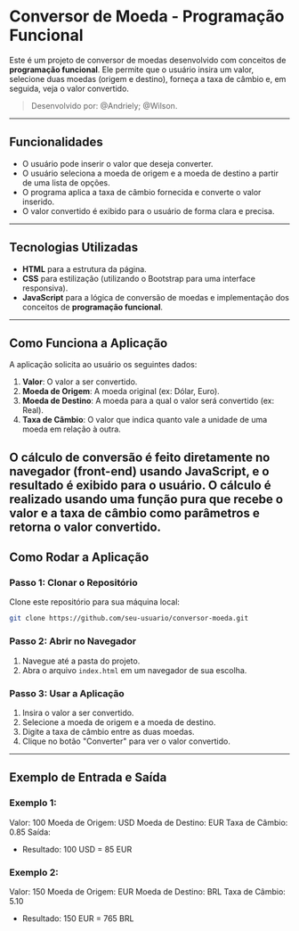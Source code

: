 # Conversor de Moeda - Programação Funcional

Este é um projeto de conversor de moedas desenvolvido com conceitos de **programação funcional**. Ele permite que o usuário insira um valor, selecione duas moedas (origem e destino), forneça a taxa de câmbio e, em seguida, veja o valor convertido.

> Desenvolvido por: @Andriely; @Wilson.
---

## Funcionalidades

- O usuário pode inserir o valor que deseja converter.
- O usuário seleciona a moeda de origem e a moeda de destino a partir de uma lista de opções.
- O programa aplica a taxa de câmbio fornecida e converte o valor inserido.
- O valor convertido é exibido para o usuário de forma clara e precisa.
---

## Tecnologias Utilizadas

- **HTML** para a estrutura da página.
- **CSS** para estilização (utilizando o Bootstrap para uma interface responsiva).
- **JavaScript** para a lógica de conversão de moedas e implementação dos conceitos de **programação funcional**.
---

## Como Funciona a Aplicação

A aplicação solicita ao usuário os seguintes dados:

1. **Valor**: O valor a ser convertido.
2. **Moeda de Origem**: A moeda original (ex: Dólar, Euro).
3. **Moeda de Destino**: A moeda para a qual o valor será convertido (ex: Real).
4. **Taxa de Câmbio**: O valor que indica quanto vale a unidade de uma moeda em relação à outra.

O cálculo de conversão é feito diretamente no navegador (front-end) usando **JavaScript**, e o resultado é exibido para o usuário. O cálculo é realizado usando uma **função pura** que recebe o valor e a taxa de câmbio como parâmetros e retorna o valor convertido.
---

## Como Rodar a Aplicação

### Passo 1: Clonar o Repositório
Clone este repositório para sua máquina local:

```bash
git clone https://github.com/seu-usuario/conversor-moeda.git
```

### Passo 2: Abrir no Navegador
1. Navegue até a pasta do projeto.
2. Abra o arquivo `index.html` em um navegador de sua escolha.

### Passo 3: Usar a Aplicação
1. Insira o valor a ser convertido.
2. Selecione a moeda de origem e a moeda de destino.
3. Digite a taxa de câmbio entre as duas moedas.
4. Clique no botão "Converter" para ver o valor convertido.

---

## Exemplo de Entrada e Saída

### Exemplo 1:

Valor: 100
Moeda de Origem: USD
Moeda de Destino: EUR
Taxa de Câmbio: 0.85
Saída:
- Resultado: 100 USD = 85 EUR

### Exemplo 2:

Valor: 150
Moeda de Origem: EUR
Moeda de Destino: BRL
Taxa de Câmbio: 5.10
- Resultado: 150 EUR = 765 BRL
